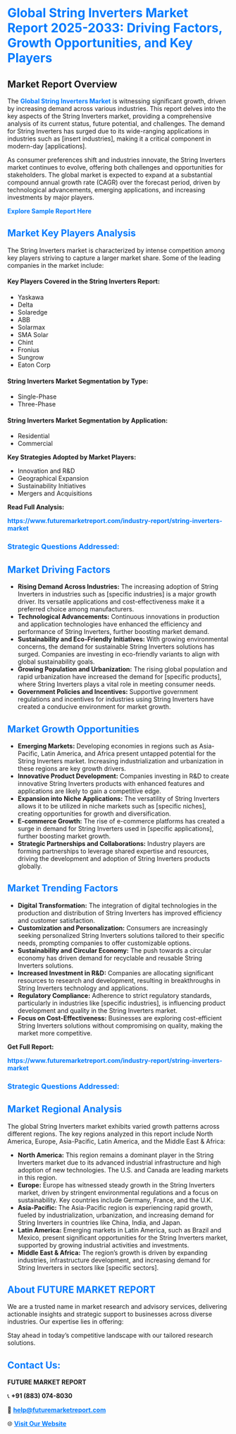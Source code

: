 <h1 style="color: #007BFF;">Global String Inverters Market Report 2025-2033: Driving Factors, Growth Opportunities, and Key Players</h1>

<section id="overview">
<h2>Market Report Overview</h2>
<p>The <a href="https://www.futuremarketreport.com/industry-report/string-inverters-market" style="color: #007BFF; text-decoration: none;"><strong>Global String Inverters Market</strong></a> is witnessing significant growth, driven by increasing demand across various industries. This report delves into the key aspects of the String Inverters market, providing a comprehensive analysis of its current status, future potential, and challenges. The demand for String Inverters has surged due to its wide-ranging applications in industries such as [insert industries], making it a critical component in modern-day [applications].</p>
<p>As consumer preferences shift and industries innovate, the String Inverters market continues to evolve, offering both challenges and opportunities for stakeholders. The global market is expected to expand at a substantial compound annual growth rate (CAGR) over the forecast period, driven by technological advancements, emerging applications, and increasing investments by major players.</p>
</section>

<section id="overview">
<p><a href="https://www.futuremarketreport.com/request-sample/reportId=82113" style="color: #007BFF; text-decoration: none;"><strong>Explore Sample Report Here</strong></a></p>
</section>

<section id="key-players">
<h2 style="color: #007BFF;">Market Key Players Analysis</h2>
<p>The String Inverters market is characterized by intense competition among key players striving to capture a larger market share. Some of the leading companies in the market include:</p>
<h4>Key Players Covered in the String Inverters Report:</h4>
<ul><li>Yaskawa</li><li>Delta</li><li>Solaredge</li><li>ABB</li><li>Solarmax</li><li>SMA Solar</li><li>Chint</li><li>Fronius</li><li>Sungrow</li><li>Eaton Corp</li></ul>
<h4>String Inverters Market Segmentation by Type:</h4>
<ul><li>Single-Phase</li><li>Three-Phase</li></ul>

<h4>String Inverters Market Segmentation by Application:</h4>
<ul><li>Residential</li><li>Commercial</li></ul>
<p><strong>Key Strategies Adopted by Market Players:</strong></p>
<ul>
<li>Innovation and R&D</li>
<li>Geographical Expansion</li>
<li>Sustainability Initiatives</li>
<li>Mergers and Acquisitions</li>
</ul>
</section>

<section>
<p><strong>Read Full Analysis: </strong></p><a href="https://www.futuremarketreport.com/industry-report/string-inverters-market" style="color: #007BFF; text-decoration: none;"><strong>https://www.futuremarketreport.com/industry-report/string-inverters-market</strong></a>
<h3 style="color: #007BFF;">Strategic Questions Addressed:</h3>
</section>

<section id="driving-factors">
<h2 style="color: #007BFF;">Market Driving Factors</h2>
<ul>
<li><strong>Rising Demand Across Industries:</strong> The increasing adoption of String Inverters in industries such as [specific industries] is a major growth driver. Its versatile applications and cost-effectiveness make it a preferred choice among manufacturers.</li>
<li><strong>Technological Advancements:</strong> Continuous innovations in production and application technologies have enhanced the efficiency and performance of String Inverters, further boosting market demand.</li>
<li><strong>Sustainability and Eco-Friendly Initiatives:</strong> With growing environmental concerns, the demand for sustainable String Inverters solutions has surged. Companies are investing in eco-friendly variants to align with global sustainability goals.</li>
<li><strong>Growing Population and Urbanization:</strong> The rising global population and rapid urbanization have increased the demand for [specific products], where String Inverters plays a vital role in meeting consumer needs.</li>
<li><strong>Government Policies and Incentives:</strong> Supportive government regulations and incentives for industries using String Inverters have created a conducive environment for market growth.</li>
</ul>
</section>

<section id="growth-opportunities">
<h2 style="color: #007BFF;">Market Growth Opportunities</h2>
<ul>
<li><strong>Emerging Markets:</strong> Developing economies in regions such as Asia-Pacific, Latin America, and Africa present untapped potential for the String Inverters market. Increasing industrialization and urbanization in these regions are key growth drivers.</li>
<li><strong>Innovative Product Development:</strong> Companies investing in R&D to create innovative String Inverters products with enhanced features and applications are likely to gain a competitive edge.</li>
<li><strong>Expansion into Niche Applications:</strong> The versatility of String Inverters allows it to be utilized in niche markets such as [specific niches], creating opportunities for growth and diversification.</li>
<li><strong>E-commerce Growth:</strong> The rise of e-commerce platforms has created a surge in demand for String Inverters used in [specific applications], further boosting market growth.</li>
<li><strong>Strategic Partnerships and Collaborations:</strong> Industry players are forming partnerships to leverage shared expertise and resources, driving the development and adoption of String Inverters products globally.</li>
</ul>
</section>

<section id="trending-factors">
<h2 style="color: #007BFF;">Market Trending Factors</h2>
<ul>
<li><strong>Digital Transformation:</strong> The integration of digital technologies in the production and distribution of String Inverters has improved efficiency and customer satisfaction.</li>
<li><strong>Customization and Personalization:</strong> Consumers are increasingly seeking personalized String Inverters solutions tailored to their specific needs, prompting companies to offer customizable options.</li>
<li><strong>Sustainability and Circular Economy:</strong> The push towards a circular economy has driven demand for recyclable and reusable String Inverters solutions.</li>
<li><strong>Increased Investment in R&D:</strong> Companies are allocating significant resources to research and development, resulting in breakthroughs in String Inverters technology and applications.</li>
<li><strong>Regulatory Compliance:</strong> Adherence to strict regulatory standards, particularly in industries like [specific industries], is influencing product development and quality in the String Inverters market.</li>
<li><strong>Focus on Cost-Effectiveness:</strong> Businesses are exploring cost-efficient String Inverters solutions without compromising on quality, making the market more competitive.</li>
</ul>
</section>

<section>
<p><strong>Get Full Report: </strong></p><a href="https://www.futuremarketreport.com/industry-report/string-inverters-market" style="color: #007BFF; text-decoration: none;"><strong>https://www.futuremarketreport.com/industry-report/string-inverters-market</strong></a>
<h3 style="color: #007BFF;">Strategic Questions Addressed:</h3>
</section>


<section id="regional-analysis">
<h2 style="color: #007BFF;">Market Regional Analysis</h2>
<p>The global String Inverters market exhibits varied growth patterns across different regions. The key regions analyzed in this report include North America, Europe, Asia-Pacific, Latin America, and the Middle East & Africa:</p>
<ul>
<li><strong>North America:</strong> This region remains a dominant player in the String Inverters market due to its advanced industrial infrastructure and high adoption of new technologies. The U.S. and Canada are leading markets in this region.</li>
<li><strong>Europe:</strong> Europe has witnessed steady growth in the String Inverters market, driven by stringent environmental regulations and a focus on sustainability. Key countries include Germany, France, and the U.K.</li>
<li><strong>Asia-Pacific:</strong> The Asia-Pacific region is experiencing rapid growth, fueled by industrialization, urbanization, and increasing demand for String Inverters in countries like China, India, and Japan.</li>
<li><strong>Latin America:</strong> Emerging markets in Latin America, such as Brazil and Mexico, present significant opportunities for the String Inverters market, supported by growing industrial activities and investments.</li>
<li><strong>Middle East & Africa:</strong> The region’s growth is driven by expanding industries, infrastructure development, and increasing demand for String Inverters in sectors like [specific sectors].</li>
</ul>
</section>

<footer>
<h2 style="color: #007BFF;">About FUTURE MARKET REPORT</h2>
<p>We are a trusted name in market research and advisory services, delivering actionable insights and strategic support to businesses across diverse industries. Our expertise lies in offering:</p>

<p>Stay ahead in today’s competitive landscape with our tailored research solutions.</p>

<h2 style="color: #007BFF;">Contact Us:</h2>
<p><strong>FUTURE MARKET REPORT</strong></p>
<p>📞 <strong>+91 (883) 074-8030</strong></p>
<p>📧 <strong><a href="mailto:help@futuremarketreport.com" style="color: #007BFF;">help@futuremarketreport.com</a></strong></p>
<p>🌐 <strong><a href="https://www.futuremarketreport.com/" style="color: #007BFF;">Visit Our Website</a></strong></p>
</footer>